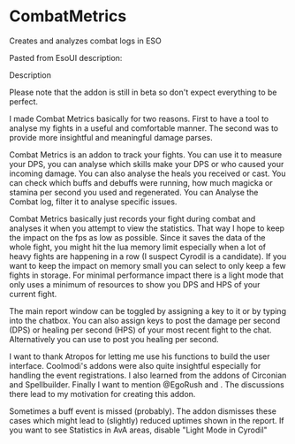 # CombatMetrics
Creates and analyzes combat logs in ESO

Pasted from EsoUI description:

Description

Please note that the addon is still in beta so don't expect everything to be perfect.

I made Combat Metrics basically for two reasons. First to have a tool to analyse my fights in a useful and comfortable manner. The second was to provide more insightful and meaningful damage parses. 

Combat Metrics is an addon to track your fights. You can use it to measure your DPS, you can analyse which skills make your DPS or who caused your incoming damage. You can also analyse the heals you received or cast. You can check which buffs and debuffs were running, how much magicka or stamina per second you used and regenerated. You can Analyse the Combat log, filter it to analyse specific issues. 

Combat Metrics basically just records your fight during combat and analyses it when you attempt to view the statistics. That way I hope to keep the impact on the fps as low as possible. Since it saves the data of the whole fight, you might hit the lua memory limit especially when a lot of heavy fights are happening in a row (I suspect Cyrodil is a candidate). If you want to keep the impact on memory small you can select to only keep a few fights in storage. For minimal performance impact there is a light mode that only uses a minimum of resources to show you DPS and HPS of your current fight.

The main report window can be toggled by assigning a key to it or by typing  into the chatbox. 
You can also assign keys to post the damage per second (DPS) or healing per second (HPS) of your most recent fight to the chat. Alternatively you can use  to post you healing per second.

I want to thank Atropos for letting me use his functions to build the user interface. Coolmodi's addons were also quite insightful especially for handling the event registrations. I also learned from the addons of Circonian and Spellbuilder. Finally I want to mention @EgoRush and . The discussions there lead to my motivation for creating this addon.


Sometimes a buff event is missed (probably). The addon dismisses these cases which might lead to (slightly) reduced uptimes shown in the report.
If you want to see Statistics in AvA areas, disable "Light Mode in Cyrodil"
